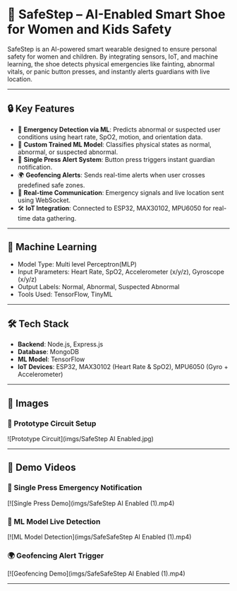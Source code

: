 # 👟 SafeStep – AI-Enabled Smart Shoe for Women and Kids Safety

SafeStep is an AI-powered smart wearable designed to ensure personal safety for women and children. By integrating sensors, IoT, and machine learning, the shoe detects physical emergencies like fainting, abnormal vitals, or panic button presses, and instantly alerts guardians with live location.

---

## 🔒 Key Features

- 📡 **Emergency Detection via ML**: Predicts abnormal or suspected user conditions using heart rate, SpO2, motion, and orientation data.
- 🧠 **Custom Trained ML Model**: Classifies physical states as normal, abnormal, or suspected abnormal.
- 🔘 **Single Press Alert System**: Button press triggers instant guardian notification.
- 🌍 **Geofencing Alerts**: Sends real-time alerts when user crosses predefined safe zones.
- 🔄 **Real-time Communication**: Emergency signals and live location sent using WebSocket.
- 🛠️ **IoT Integration**: Connected to ESP32, MAX30102, MPU6050 for real-time data gathering.

---

## 🧠 Machine Learning

- Model Type: Multi level Perceptron(MLP)
- Input Parameters: Heart Rate, SpO2, Accelerometer (x/y/z), Gyroscope (x/y/z)
- Output Labels: Normal, Abnormal, Suspected Abnormal
- Tools Used: TensorFlow, TinyML

---

## 🛠️ Tech Stack

- **Backend**: Node.js, Express.js
- **Database**: MongoDB
- **ML Model**: TensorFlow
- **IoT Devices**: ESP32, MAX30102 (Heart Rate & SpO2), MPU6050 (Gyro + Accelerometer)

---

## 📸 Images

### 🧩 Prototype Circuit Setup
![Prototype Circuit](imgs/SafeStep AI Enabled.jpg)

---

## 🎥 Demo Videos

### 🔘 Single Press Emergency Notification
[![Single Press Demo](imgs/SafeStep AI Enabled (1).mp4)

### 🧠 ML Model Live Detection
[![ML Model Detection](imgs/SafeSafeStep AI Enabled (1).mp4)

### 🌍 Geofencing Alert Trigger
[![Geofencing Demo](imgs/SafeSafeStep AI Enabled (1).mp4)


---


